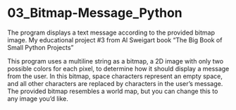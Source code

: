 # 03_Bitmap-Message_Python
The program displays a text message according  to the provided bitmap image. My educational project #3 from Al Sweigart book “The Big Book of Small Python Projects”

This program uses a multiline string as a bitmap, a 2D image with only two possible colors for each pixel, to determine how it should display a message from the user. In this bitmap, space characters represent an empty space, and all other characters are replaced by characters in the user’s message. The provided bitmap resembles a world map, but you can change this to any image you’d like. 
